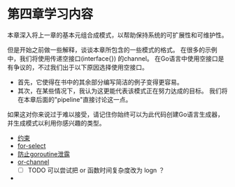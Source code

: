 # 第四章学习内容
本章深入将上一章的基本元组合成模式，以帮助保持系统的可扩展性和可维护性。

但是开始之前做一些解释，谈谈本章所包含的一些模式的格式。
在很多的示例中，我们将使用传递空接口(interface{}) 的channel。
在Go语言中使用空接口是有争议的，不过我们出于以下原因选择使用空接口。
- 首先，它使得在书中的其余部分编写简洁的例子变得更容易。
- 其次，在某些情况下，我认为这更能代表该模式正在努力达成的目标。 我们将在本章后面的"pipeline"直接讨论这一点。

如果这对你来说过于难以接受，请记住你始终可以为此代码创建Go语言生成器，并生成模式以利用你感兴趣的类型。

- [约束](constrain/约束.md)
- [for-select](for_select.md)
- [防止goroutine泄露](goroutine_leak/goroutine_leak.md)
- [or-channel](or_channel/or_channel.md)
    - [ ] TODO 可以尝试把 or 函数时间复杂度改为 logn ？
- 


